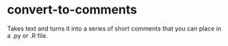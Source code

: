 # convert-to-comments
Takes text and turns it into a series of short comments that you can place in a .py or .R file. 
